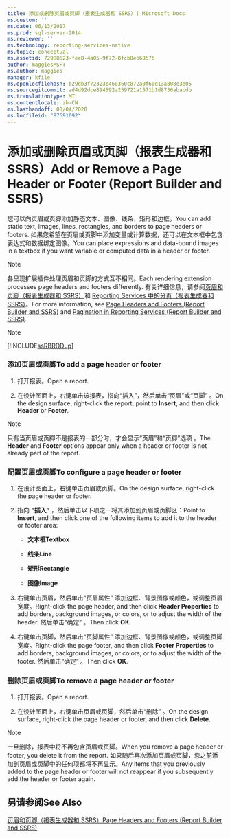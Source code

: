 ```yaml
---
title: 添加或删除页眉或页脚（报表生成器和 SSRS）| Microsoft Docs
ms.custom: ''
ms.date: 06/13/2017
ms.prod: sql-server-2014
ms.reviewer: ''
ms.technology: reporting-services-native
ms.topic: conceptual
ms.assetid: 72988623-fee8-4a05-9f72-8fcb8e668576
author: maggiesMSFT
ms.author: maggies
manager: kfile
ms.openlocfilehash: b29db3f72323c460360c872a0f60d13a808e3e05
ms.sourcegitcommit: ad4d92dce894592a259721a1571b1d8736abacdb
ms.translationtype: MT
ms.contentlocale: zh-CN
ms.lasthandoff: 08/04/2020
ms.locfileid: "87691092"
---
```

# <a name="add-or-remove-a-page-header-or-footer-report-builder-and-ssrs"></a><span data-ttu-id="f467b-102">添加或删除页眉或页脚（报表生成器和 SSRS）</span><span class="sxs-lookup"><span data-stu-id="f467b-102">Add or Remove a Page Header or Footer (Report Builder and SSRS)</span></span>
  <span data-ttu-id="f467b-103">您可以向页眉或页脚添加静态文本、图像、线条、矩形和边框。</span><span class="sxs-lookup"><span data-stu-id="f467b-103">You can add static text, images, lines, rectangles, and borders to page headers or footers.</span></span> <span data-ttu-id="f467b-104">如果您希望在页眉或页脚中添加变量或计算数据，还可以在文本框中包含表达式和数据绑定图像。</span><span class="sxs-lookup"><span data-stu-id="f467b-104">You can place expressions and data-bound images in a textbox if you want variable or computed data in a header or footer.</span></span>  
  
> [!NOTE]  
>  <span data-ttu-id="f467b-105">各呈现扩展插件处理页眉和页脚的方式互不相同。</span><span class="sxs-lookup"><span data-stu-id="f467b-105">Each rendering extension processes page headers and footers differently.</span></span> <span data-ttu-id="f467b-106">有关详细信息，请参阅[页眉和页脚（报表生成器和 SSRS）](page-headers-and-footers-report-builder-and-ssrs.md)和 [Reporting Services 中的分页（报表生成器和 SSRS）](pagination-in-reporting-services-report-builder-and-ssrs.md)。</span><span class="sxs-lookup"><span data-stu-id="f467b-106">For more information, see [Page Headers and Footers &#40;Report Builder and SSRS&#41;](page-headers-and-footers-report-builder-and-ssrs.md) and [Pagination in Reporting Services &#40;Report Builder  and SSRS&#41;](pagination-in-reporting-services-report-builder-and-ssrs.md).</span></span>  
  
> [!NOTE]  
>  [!INCLUDE[ssRBRDDup](../../includes/ssrbrddup-md.md)]  
  
### <a name="to-add-a-page-header-or-footer"></a><span data-ttu-id="f467b-107">添加页眉或页脚</span><span class="sxs-lookup"><span data-stu-id="f467b-107">To add a page header or footer</span></span>  
  
1.  <span data-ttu-id="f467b-108">打开报表。</span><span class="sxs-lookup"><span data-stu-id="f467b-108">Open a report.</span></span>  
  
2.  <span data-ttu-id="f467b-109">在设计图面上，右键单击该报表，指向“插入”，然后单击“页眉”或“页脚”    。</span><span class="sxs-lookup"><span data-stu-id="f467b-109">On the design surface, right-click the report, point to **Insert**, and then click **Header** or **Footer**.</span></span>  
  
> [!NOTE]  
>  <span data-ttu-id="f467b-110">只有当页眉或页脚不是报表的一部分时，才会显示“页眉”和“页脚”选项   。</span><span class="sxs-lookup"><span data-stu-id="f467b-110">The **Header** and **Footer** options appear only when a header or footer is not already part of the report.</span></span>  
  
### <a name="to-configure-a-page-header-or-footer"></a><span data-ttu-id="f467b-111">配置页眉或页脚</span><span class="sxs-lookup"><span data-stu-id="f467b-111">To configure a page header or footer</span></span>  
  
1.  <span data-ttu-id="f467b-112">在设计图面上，右键单击页眉或页脚。</span><span class="sxs-lookup"><span data-stu-id="f467b-112">On the design surface, right-click the page header or footer.</span></span>  
  
2.  <span data-ttu-id="f467b-113">指向 **“插入”** ，然后单击以下项之一将其添加到页眉或页脚区：</span><span class="sxs-lookup"><span data-stu-id="f467b-113">Point to **Insert**, and then click one of the following items to add it to the header or footer area:</span></span>  
  
    -   <span data-ttu-id="f467b-114">**文本框**</span><span class="sxs-lookup"><span data-stu-id="f467b-114">**Textbox**</span></span>  
  
    -   <span data-ttu-id="f467b-115">**线条**</span><span class="sxs-lookup"><span data-stu-id="f467b-115">**Line**</span></span>  
  
    -   <span data-ttu-id="f467b-116">**矩形**</span><span class="sxs-lookup"><span data-stu-id="f467b-116">**Rectangle**</span></span>  
  
    -   <span data-ttu-id="f467b-117">**图像**</span><span class="sxs-lookup"><span data-stu-id="f467b-117">**Image**</span></span>  
  
3.  <span data-ttu-id="f467b-118">右键单击页眉，然后单击“页眉属性”  添加边框、背景图像或颜色，或调整页眉宽度。</span><span class="sxs-lookup"><span data-stu-id="f467b-118">Right-click the page header, and then click **Header Properties** to add borders, background images, or colors, or to adjust the width of the header.</span></span> <span data-ttu-id="f467b-119">然后单击“确定”  。</span><span class="sxs-lookup"><span data-stu-id="f467b-119">Then click **OK**.</span></span>  
  
4.  <span data-ttu-id="f467b-120">右键单击页脚，然后单击“页脚属性”  添加边框、背景图像或颜色，或调整页脚宽度。</span><span class="sxs-lookup"><span data-stu-id="f467b-120">Right-click the page footer, and then click **Footer Properties** to add borders, background images, or colors, or to adjust the width of the footer.</span></span> <span data-ttu-id="f467b-121">然后单击“确定”  。</span><span class="sxs-lookup"><span data-stu-id="f467b-121">Then click **OK**.</span></span>  
  
### <a name="to-remove-a-page-header-or-footer"></a><span data-ttu-id="f467b-122">删除页眉或页脚</span><span class="sxs-lookup"><span data-stu-id="f467b-122">To remove a page header or footer</span></span>  
  
1.  <span data-ttu-id="f467b-123">打开报表。</span><span class="sxs-lookup"><span data-stu-id="f467b-123">Open a report.</span></span>  
  
2.  <span data-ttu-id="f467b-124">在设计图面上，右键单击页眉或页脚，然后单击“删除”  。</span><span class="sxs-lookup"><span data-stu-id="f467b-124">On the design surface, right-click the page header or footer, and then click **Delete**.</span></span>  
  
> [!NOTE]  
>  <span data-ttu-id="f467b-125">一旦删除，报表中将不再包含页眉或页脚。</span><span class="sxs-lookup"><span data-stu-id="f467b-125">When you remove a page header or footer, you delete it from the report.</span></span> <span data-ttu-id="f467b-126">如果随后再次添加页眉或页脚，您之前添加到页眉或页脚中的任何项都将不再显示。</span><span class="sxs-lookup"><span data-stu-id="f467b-126">Any items that you previously added to the page header or footer will not reappear if you subsequently add the header or footer again.</span></span>  
  
## <a name="see-also"></a><span data-ttu-id="f467b-127">另请参阅</span><span class="sxs-lookup"><span data-stu-id="f467b-127">See Also</span></span>  
 [<span data-ttu-id="f467b-128">页眉和页脚（报表生成器和 SSRS）</span><span class="sxs-lookup"><span data-stu-id="f467b-128">Page Headers and Footers &#40;Report Builder and SSRS&#41;</span></span>](page-headers-and-footers-report-builder-and-ssrs.md)  
  
  
